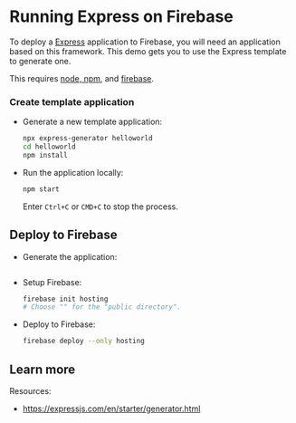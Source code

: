 # Running Express on Firebase

<!--- Generated 2022-08-24 06:38:12.313147 -->

To deploy a [Express](https://expressjs.com/) application to Firebase, you will need an application
based on this framework. This demo gets you to use the Express template to generate one. 

This requires [node, npm](https://cloud.google.com/nodejs/docs/setup), and [firebase](https://cloud.google.com/firestore/docs/client/get-firebase).


### Create template application


* Generate a new template application: 

    ```bash
    npx express-generator helloworld
    cd helloworld
    npm install

    ```




* Run the application locally:

    ```bash
    npm start
    ```

    Enter `Ctrl+C` or `CMD+C` to stop the process.




## Deploy to Firebase

* Generate the application: 

    ```bash
    
    ```

* Setup Firebase: 

    ```bash
    firebase init hosting
    # Choose "" for the "public directory".
    ```

* Deploy to Firebase: 

    ```bash
    firebase deploy --only hosting
    ```



## Learn more

Resources: 

- https://expressjs.com/en/starter/generator.html
